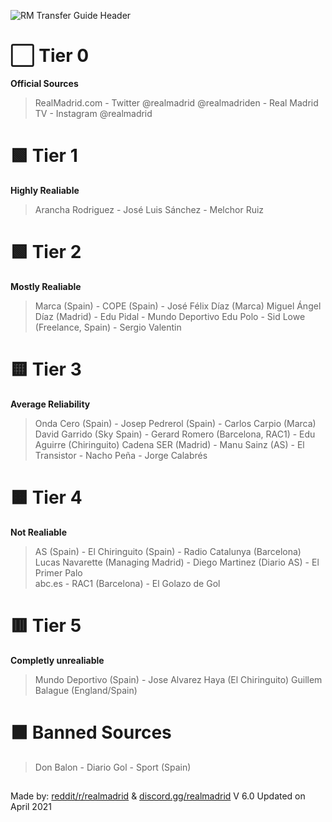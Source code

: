 ![RM Transfer Guide Header](https://user-images.githubusercontent.com/82177200/114086522-909a0b00-9867-11eb-9ed3-8d87756121c3.png)



# :white_large_square: Tier 0 
**Official Sources**


> RealMadrid.com - Twitter @realmadrid @realmadriden - Real Madrid TV - Instagram @realmadrid


# :green_square: Tier 1 
**Highly Realiable**

> Arancha Rodriguez - José Luis Sánchez - Melchor Ruiz

# :green_square: Tier 2
**Mostly Realiable**


> Marca (Spain) -		COPE (Spain) - José Félix Díaz (Marca)
Miguel Ángel Díaz (Madrid) - Edu Pidal	 - 	Mundo Deportivo
Edu Polo - Sid Lowe (Freelance, Spain)	- 	Sergio Valentin					

# :yellow_square: Tier 3
**Average Reliability**


> Onda Cero (Spain)	 - Josep Pedrerol (Spain) - Carlos Carpio (Marca)
David Garrido (Sky Spain) - Gerard Romero (Barcelona, RAC1) - Edu Aguirre (Chiringuito)
Cadena SER (Madrid) - Manu Sainz (AS) - 	El Transistor - Nacho Peña - Jorge Calabrés		

# :orange_square: Tier 4
**Not Realiable**


> AS (Spain) - El Chiringuito (Spain) - Radio Catalunya (Barcelona)
Lucas Navarette (Managing Madrid) - Diego Martinez (Diario AS) - El Primer Palo		
abc.es - RAC1 (Barcelona) - 	El Golazo de Gol		

# :red_square: Tier 5
**Completly unrealiable**


> Mundo Deportivo (Spain) - Jose Alvarez Haya (El Chiringuito)
Guillem Balague (England/Spain)


# :black_large_square: Banned Sources

> Don Balon - Diario Gol - Sport (Spain)		

##


Made by: [reddit/r/realmadrid](https://www.reddit.com/r/realmadrid) & [discord.gg/realmadrid](https://discord.com/invite/RealMadrid)
V 6.0 Updated on April 2021
